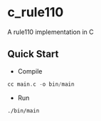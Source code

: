 # c_rule110
 A rule110 implementation in C

## Quick Start
- Compile
```c
cc main.c -o bin/main
```
- Run
```
./bin/main
```

